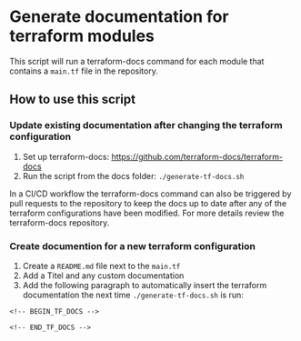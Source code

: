 # Generate documentation for terraform modules
This script will run a terraform-docs command for each module that contains a ``main.tf`` file in the repository.

## How to use this script
### Update existing documentation after changing the terraform configuration
1. Set up terraform-docs: https://github.com/terraform-docs/terraform-docs
2. Run the script from the docs folder: ``./generate-tf-docs.sh``

In a CI/CD workflow the terraform-docs command can also be triggered by pull requests to the repository to keep the docs up to date after any of the terraform configurations have been modified. For more details review the terraform-docs repository.

### Create documention for a new terraform configuration
1. Create a ``README.md`` file next to the ``main.tf``
2. Add a Titel and any custom documentation
3. Add the following paragraph to automatically insert the terraform documentation the next time ``./generate-tf-docs.sh`` is run:
```
<!-- BEGIN_TF_DOCS -->

<!-- END_TF_DOCS --> 
```